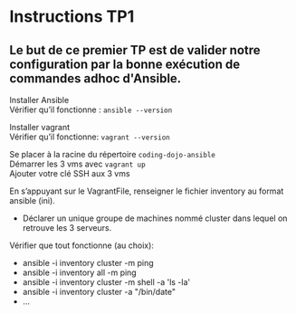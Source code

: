 # Instructions TP1

## Le but de ce premier TP est de valider notre configuration par la bonne exécution de __commandes adhoc__ d'Ansible.

Installer Ansible  
Vérifier qu’il fonctionne : `ansible --version`

Installer vagrant  
Vérifier qu’il fonctionne: `vagrant --version`

Se placer à la racine du répertoire `coding-dojo-ansible`  
Démarrer les 3 vms avec `vagrant up`  
Ajouter votre clé SSH aux 3 vms

En s’appuyant sur le VagrantFile, renseigner le fichier inventory au format ansible (ini).

- Déclarer un unique groupe de machines nommé cluster dans lequel on retrouve les 3 serveurs.

Vérifier que tout fonctionne (au choix):

- ansible -i inventory cluster -m ping
- ansible -i inventory all -m ping
- ansible -i inventory cluster -m shell -a 'ls -la'
- ansible -i inventory cluster -a "/bin/date"
- ...
